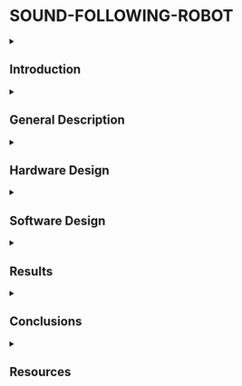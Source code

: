 
# SOUND-FOLLOWING-ROBOT

<details>
  <summary> <h2>  Introduction </h2> </summary>
    
  ##
  The development of robotic technology has opened new horizons in the field of automation and human-machine interaction.
  An innovative example of the application of these technologies is the sound following robot.
  This type of robot has the ability to detect and move in the direction of a sound source, which makes it useful in various applications such as search and rescue, assisting the disabled, and home automation.
  The present project aims to design and build a robot capable of following a sound source using specialized sensors and signal processing algorithms.
  
##
</details>


<details>
  <summary> <h2> General Description </h2> </summary>

  ##
The system involves the integration of directional microphones, an arduino uno for data processing and motors that allow the robot to move.
Its operation is based on capturing sound waves, processing data and generating movement commands.

# Main components:

### Sound Sensors (Microphones): 
The robot is equipped with multiple sound sensors placed around its structure to detect sound from various directions. The microphones capture sound intensities and changes in timing, allowing the robot to identify the source of the sound.

### Control System (Arduino): 
The data collected by the microphones is sent to the Arduino board. It processes the sound data to detect patterns and determine the direction of the sound source. The Arduino then sends commands to control the motors based on this information

### Drive system (motors and wheels): 
The motors and wheels are powered by the Arduino's commands. Once the direction of the sound is determined, the Arduino adjusts the motor speeds and direction to move the robot toward the sound source

### Power Supply: 
The robot is powered by a set of rechargeable batteries, providing the necessary energy to run the electronics, motors, and sensors. The power system ensures the robot can operate continuously.

### Physical Structure:
The robot’s body is designed to house all the components securely, providing stability and mobility. The frame is constructed to support the motors, sensors, and power supply, ensuring smooth movement on various surfaces.


# Mode of operation:

### Sound Detection:
The microphones continuously detect sounds in the environment. They measure differences in sound intensity and the time it takes for the sound to reach each microphone, allowing the robot to "hear" from different directions.

### Data Processing: 
The Arduino processes the data received from the microphones, analyzing the differences in sound signals to determine the direction of the sound source.

### Decision: 
The Arduino compares the sound data to decide the most appropriate direction for the robot to move. It makes real-time decisions based on the varying levels of sound detected from each microphone

### Movement: 
After determining the direction, the robot moves towards the sound source by adjusting the speed and direction of its motors. It continuously re-evaluates its position and makes adjustments as new sounds are detected.

##
</details>


<details>
  <summary> <h2> Hardware Design </h2> </summary>

  ##
  
   ### 1.BOM (BILL OF MATERIALS) : 
|Item name|Role       |Source/Link|Datasheet|
|---------|-----------|-----------|---------|
|Arduino Uno| It processes signals from the sound sensors (microphones), and based on the detected sound intensity, it controls the motors|Kit|[Datasheet](https://store.arduino.cc/uno-rev3)|
|L298N Motor Driver|The motor driver used to control the direction and speed of the DC motors. It takes control signals from the Arduino and drives the motors accordingly|[L298N-motor driver](https://roboromania.ro/produs/l298n/)|[Datasheet](https://www.sparkfun.com/datasheets/Robotics/L298_H_Bridge.pdf)|
|Microphones|Detect surrounding sounds|[Module-MAX4466](https://roboromania.ro/produs/modulul-senzor-sunet-microfon-max4466/)|[Datasheet](https://www.analog.com/en/products/max4466.html)|
|DC Motors|The motors drive the wheels, allowing the robot to move based on the commands from the Arduino|[DC Motor](https://roboromania.ro/produs/motor-5v-reductor-si-roata-robot/)|[Datasheet](https://www.raveo.cz/sites/default/files/dkm/katalogy/motory/DC%20MOTOR%20(15W~120W).pdf)|
|Batteries and Battery Holder|Powers the Arduino, motor driver, motors, and sensors|[AA Battery](https://www.sigmanortec.ro/Suport-Baterii-4AA-cu-Mufa-p148578749)|[Datasheet](https://www.mega-piles.com/im/VARTA-LR6-AA-1-5V-2750mAh-LONGLIFE-X8_722.pdf?srsltid=AfmBOoqPS6lykKANIgqjYkxszVXxVRQaqtvm_0OUlorjIxDFhsr4SlyJ)|
|Resistor|Protect components by limiting the current, used for LED protection.|Kit|[Datasheet](https://eu.mouser.com/c/ds/passive-components/resistors/?resistance=220%20Ohms&srsltid=AfmBOoqYW_AjQohdrFB_rjpYFgMYbT1hn3V4-_5wQEuize5b8UXz_e9j)|
|LED|LED used to indicate when the robot is moving|Kit|[Datasheet](https://www.mouser.com/datasheet/2/737/all-about-leds-932801.pdf?srsltid=AfmBOoo1mQnj_BAGlAsPsRZ1Onf-Gy5X-qO5hG1uBb6l8t24gUo3xy0j)|
|Buzzer| A buzzer is used to provide an audible indication when the robot moves, giving a sound feedback to the user.|Kit|[Datasheet](https://www.farnell.com/datasheets/2171929.pdf)|
|Breadboard|Used for prototyping and connecting components without the need for soldering. It allows for easy setup of the circuit.|Kit|[Datasheet](https://components101.com/sites/default/files/component_datasheet/Breadboard%20Datasheet.pdf)|
|Jumper Wires|Used to connect different components on the breadboard or to the Arduino|Kit|-|

#  Schematic for the circuit.
<a>
  <img src="https://github.com/malinaalx/SOUND-FOLLOWING-ROBOT/blob/master/images/block_diagram.png" width="800"/>
</a>

### Explanation:
### Microphones: 
  The sound sensors send signals to the Arduino UNO.

### Arduino UNO: 
Receives the signal from the microphones and controls other components.
Sends a signal to the L293D Module (motor control).
Sends a signal to the LED (it lights up when the robot moves).
Sends a signal to the Buzzer (emits sound).

### L298N Module: 
Controls the motors (through pins IN1, IN2, IN3, IN4 connected to the Arduino).

### Motors: 
Rotate to move the robot.

### LED: 
Receives a signal from the Arduino and lights up when the motors are running.

### Buzzer: 
Receives a signal from the Arduino and emits a sound when the robot moves.
                            
#  Breadboard diagram for the circuit. 
![schema_fritzing](https://github.com/user-attachments/assets/a1bbf549-da6e-4a85-9231-9df124d3dee0)

# General Circuit Design Overview:

| **Component**        | **Pins Used**              |                                   
|----------------------|----------------------------|
| Microphone           |   -VCC to 5V on Arduino    |
|                       |   -GND to GND on Arduino  | 
|                        |   -Signal output (DO) to a digital pin (AO-for Left Microphone, A1-for Right Microphone)| 
|L298N Motor Driver    | -IN1 and IN2 connected to pins 5 and 6 on Arduino (for Right Motor); |
|                      |   -IN3 and IN4 connected to pins 8 and 9 on Arduino (for Left Motor); | 
|                      |  -VCC and GND to power supply and ground;                             |
| Motors               | connected to OUT1 and OUT2 (Left Motor), OUT3 and OUT4 (Right Motor) ;         |
| LED                  | -Anode connected to pin 13 on Arduino;                  |
|                      |  -Cathode connected to GND via a 220Ω resistor;         | 
|Buzzer                | -One terminal connected to pin 7 on Arduino;           | 
|                      |  -The other terminal connected to GND on Arduino;       |


![WhatsApp Image 2024-12-17 at 21 22 15_cb7b2326](https://github.com/user-attachments/assets/9ba8fc2f-772e-4342-83a0-4c853fc0119d)
![WhatsApp Image 2024-12-17 at 21 22 15_ea829af7](https://github.com/user-attachments/assets/e35ca94b-a507-41a7-bcc4-fe31ce7dddba)
![WhatsApp Image 2024-12-17 at 21 22 15_56a94b0f](https://github.com/user-attachments/assets/2dcb6de9-c45b-40d9-87e0-9d1158a0c26c)


##
</details>

<details>
  <summary> <h2> Software Design </h2> </summary>

  ##
  ### Development enviroment:
  
  I used  the PlatformIO IDE extension within Visual Studio Code.
  
##
</details>

<details>
  <summary> <h2> Results </h2> </summary>

  ##
   TBD
  
##
</details>

<details>
  <summary> <h2> Conclusions </h2> </summary>

  ##
   TBD
  
##
</details>

<details>
  <summary> <h2> Resources </h2> </summary>
  
  ##
  
##
</details>
